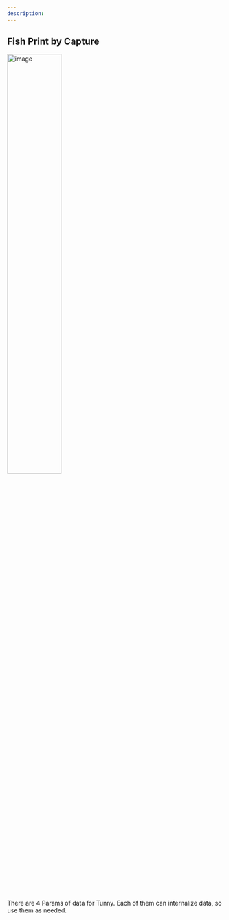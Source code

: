 ```yaml
---
description:
---
```


## Fish Print by Capture

<img width="50%" alt="image" src="/images/docs_v1/gh-components/params.png">

There are 4 Params of data for Tunny. Each of them can internalize data, so use
them as needed.
